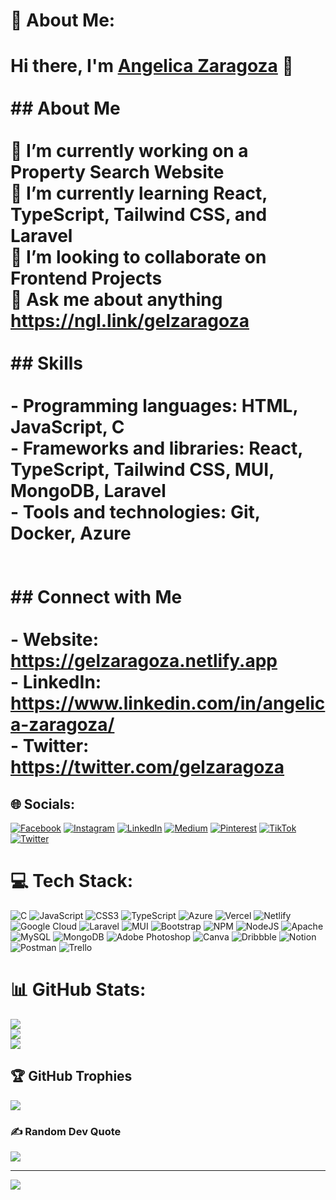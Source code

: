 # 💫 About Me:
# Hi there, I'm [Angelica Zaragoza](https://gelzaragoza.netlify.app) 👋<br><br>## About Me<br><br> 🔭 I’m currently working on a Property Search Website<br> 🌱 I’m currently learning React, TypeScript, Tailwind CSS, and Laravel<br> 👯 I’m looking to collaborate on Frontend Projects<br> 💬 Ask me about anything https://ngl.link/gelzaragoza<br><br>## Skills<br><br>- Programming languages: HTML, JavaScript, C<br>- Frameworks and libraries: React, TypeScript, Tailwind CSS, MUI, MongoDB, Laravel<br>- Tools and technologies: Git, Docker, Azure<br><br><br>## Connect with Me<br><br>- Website: https://gelzaragoza.netlify.app<br>- LinkedIn: https://www.linkedin.com/in/angelica-zaragoza/<br>- Twitter: https://twitter.com/gelzaragoza<br>


## 🌐 Socials:
[![Facebook](https://img.shields.io/badge/Facebook-%231877F2.svg?logo=Facebook&logoColor=white)](https://facebook.com/zaragozagel) [![Instagram](https://img.shields.io/badge/Instagram-%23E4405F.svg?logo=Instagram&logoColor=white)](https://instagram.com/gelzaragoza) [![LinkedIn](https://img.shields.io/badge/LinkedIn-%230077B5.svg?logo=linkedin&logoColor=white)](https://linkedin.com/in/angelica-zaragoza) [![Medium](https://img.shields.io/badge/Medium-12100E?logo=medium&logoColor=white)](https://medium.com/@gelzaragoza) [![Pinterest](https://img.shields.io/badge/Pinterest-%23E60023.svg?logo=Pinterest&logoColor=white)](https://pinterest.com/Gelyace) [![TikTok](https://img.shields.io/badge/TikTok-%23000000.svg?logo=TikTok&logoColor=white)](https://tiktok.com/@xgelyace) [![Twitter](https://img.shields.io/badge/Twitter-%231DA1F2.svg?logo=Twitter&logoColor=white)](https://twitter.com/gelzaragoza) 

# 💻 Tech Stack:
![C](https://img.shields.io/badge/c-%2300599C.svg?style=plastic&logo=c&logoColor=white) ![JavaScript](https://img.shields.io/badge/javascript-%23323330.svg?style=plastic&logo=javascript&logoColor=%23F7DF1E) ![CSS3](https://img.shields.io/badge/css3-%231572B6.svg?style=plastic&logo=css3&logoColor=white) ![TypeScript](https://img.shields.io/badge/typescript-%23007ACC.svg?style=plastic&logo=typescript&logoColor=white) ![Azure](https://img.shields.io/badge/azure-%230072C6.svg?style=plastic&logo=azure-devops&logoColor=white) ![Vercel](https://img.shields.io/badge/vercel-%23000000.svg?style=plastic&logo=vercel&logoColor=white) ![Netlify](https://img.shields.io/badge/netlify-%23000000.svg?style=plastic&logo=netlify&logoColor=#00C7B7) ![Google Cloud](https://img.shields.io/badge/Google%20Cloud-%234285F4.svg?style=plastic&logo=google-cloud&logoColor=white) ![Laravel](https://img.shields.io/badge/laravel-%23FF2D20.svg?style=plastic&logo=laravel&logoColor=white) ![MUI](https://img.shields.io/badge/MUI-%230081CB.svg?style=plastic&logo=material-ui&logoColor=white) ![Bootstrap](https://img.shields.io/badge/bootstrap-%23563D7C.svg?style=plastic&logo=bootstrap&logoColor=white) ![NPM](https://img.shields.io/badge/NPM-%23000000.svg?style=plastic&logo=npm&logoColor=white) ![NodeJS](https://img.shields.io/badge/node.js-6DA55F?style=plastic&logo=node.js&logoColor=white) ![Apache](https://img.shields.io/badge/apache-%23D42029.svg?style=plastic&logo=apache&logoColor=white) ![MySQL](https://img.shields.io/badge/mysql-%2300f.svg?style=plastic&logo=mysql&logoColor=white) ![MongoDB](https://img.shields.io/badge/MongoDB-%234ea94b.svg?style=plastic&logo=mongodb&logoColor=white) ![Adobe Photoshop](https://img.shields.io/badge/adobephotoshop-%2331A8FF.svg?style=plastic&logo=adobephotoshop&logoColor=white) ![Canva](https://img.shields.io/badge/Canva-%2300C4CC.svg?style=plastic&logo=Canva&logoColor=white) ![Dribbble](https://img.shields.io/badge/Dribbble-EA4C89?style=plastic&logo=dribbble&logoColor=white) ![Notion](https://img.shields.io/badge/Notion-%23000000.svg?style=plastic&logo=notion&logoColor=white) ![Postman](https://img.shields.io/badge/Postman-FF6C37?style=plastic&logo=postman&logoColor=white) ![Trello](https://img.shields.io/badge/Trello-%23026AA7.svg?style=plastic&logo=Trello&logoColor=white)
# 📊 GitHub Stats:
![](https://github-readme-stats.vercel.app/api?username=gelzaragoza&theme=nightowl&hide_border=false&include_all_commits=true&count_private=true)<br/>
![](https://github-readme-streak-stats.herokuapp.com/?user=gelzaragoza&theme=nightowl&hide_border=false)<br/>
![](https://github-readme-stats.vercel.app/api/top-langs/?username=gelzaragoza&theme=nightowl&hide_border=false&include_all_commits=true&count_private=true&layout=compact)

## 🏆 GitHub Trophies
![](https://github-profile-trophy.vercel.app/?username=gelzaragoza&theme=gitdimmed&no-frame=false&no-bg=false&margin-w=4)

### ✍️ Random Dev Quote
![](https://quotes-github-readme.vercel.app/api?type=vetical&theme=tokyonight)

---
[![](https://visitcount.itsvg.in/api?id=gelzaragoza&icon=6&color=11)](https://visitcount.itsvg.in)

<!-- Proudly created with GPRM ( https://gprm.itsvg.in ) -->
